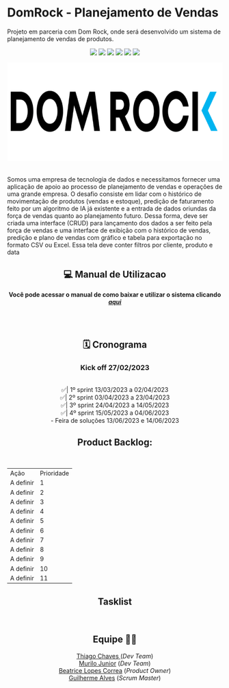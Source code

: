 # DomRock - Planejamento de Vendas
Projeto em parceria com Dom Rock, onde será desenvolvido um sistema de planejamento de vendas de produtos.
<p align="center">
    <img src="https://img.shields.io/badge/Canva-%2300C4CC.svg?style=for-the-badge&logo=Canva&logoColor=white"/>
    <img src="https://img.shields.io/badge/figma-%23F24E1E.svg?style=for-the-badge&logo=figma&logoColor=white"/>
    <img src="https://img.shields.io/badge/Eclipse-FE7A16.svg?style=for-the-badge&logo=Eclipse&logoColor=white"/>
    <img src="https://img.shields.io/badge/java-%23ED8B00.svg?style=for-the-badge&logo=java&logoColor=white"/>
    <img src="https://img.shields.io/badge/Postgresql-%2300f.svg?style=for-the-badge&logo=postgresql&logoColor=white"/>
    <img src="https://img.shields.io/badge/Trello-%23026AA7.svg?style=for-the-badge&logo=Trello&logoColor=white"/>
</p>

<div text align="center">
<img src="docs/img/logo02.png"  width="768" height="230" />
</div><br>
<p align="left">
Somos uma empresa de tecnologia de dados e necessitamos fornecer uma aplicação de
apoio ao processo de planejamento de vendas e operações de uma grande empresa. O
desafio consiste em lidar com o histórico de movimentação de produtos (vendas e
estoque), predição de faturamento feito por um algoritmo de IA já existente e a entrada
de dados oriundas da força de vendas quanto ao planejamento futuro. Dessa forma, deve ser criada uma interface (CRUD) para lançamento dos dados a ser feito pela força
de vendas e uma interface de exibição com o histórico de vendas, predição e plano de
vendas com gráfico e tabela para exportação no formato CSV ou Excel. Essa tela deve
conter filtros por cliente, produto e data
</p>

<h2 align="center"> 💻 Manual de Utilizacao</h2>
<p align="center"><b>Você pode acessar o manual de como baixar e utilizar o sistema clicando <a href=""><em>aqui</em></a></b></p><br><br>

<h2 text align= "center"> 🗓️ Cronograma
</h2>    

<div text align= "center">
<h3 text align= "center">Kick off 27/02/2023</h3> <br>
✅| 1º sprint 13/03/2023 a 02/04/2023<br>
✅| 2º sprint 03/04/2023 a 23/04/2023<br>
✅| 3º sprint 24/04/2023 a 14/05/2023<br>
✅| 4º sprint 15/05/2023 a 04/06/2023<br>
- Feira de soluções 13/06/2023 e 14/06/2023
</div>
    
<h2 align="center">Product Backlog:</h2><br>
<table align="center">
  <tr>
   <td>Ação</td>
   <td>Prioridade</td>
  </tr>

  <tr>
   <td>A definir</td>
   <td>1</td>
  </tr>

  <tr>
   <td>A definir</td>
   <td>2</td>
  </tr>

  <tr>
   <td>A definir</td>
   <td>3</td>
  </tr>
 
  <tr>
    <td>A definir</td>
    <td>4</td>
  </tr>
  
  <tr>
    <td>A definir</td>
    <td>5</td>
  </tr>
 
  <tr>
     <td>A definir</td>
     <td>6</td>
  </tr>
  
  
  <tr>
     <td>A definir</td>
     <td>7</td>
  </tr>
 
  <tr>
     <td>A definir</td>
     <td>8</td>
  </tr>
 
  <tr>
     <td>A definir</td>
     <td>9</td>
  </tr>
 
 
  <tr>
     <td>A definir</td>
     <td>10</td>
  </tr>
 
  <tr>
     <td>A definir</td>
     <td>11</td>
  </tr>
 
</table>


<h2 align="center">Tasklist</h2>
    <img src=""><br>
    

<div text align= "center">
<h2>Equipe 👩‍💻</h2>
<a href="https://www.linkedin.com/in/thiago-lopes-chaves-5ba22b209">Thiago Chaves </a>(<i>Dev Team</i>)</li><br>
<a href="https://www.linkedin.com/in/murilo-jos%C3%A9-de-brito-junior-32403b157">Murilo Junior</a>  (<i>Dev Team</i>)</li><br>
<a href="https://www.linkedin.com/in/bewtrice/">Beatrice Lopes Correa</a> (<i>Product Owner</i>)</li><br>
<a href="https://www.linkedin.com/in/guilhermealvesnas/">Guilherme Alves</a> (<i>Scrum Master</i>)</li><br>
</div>
        
        
 
